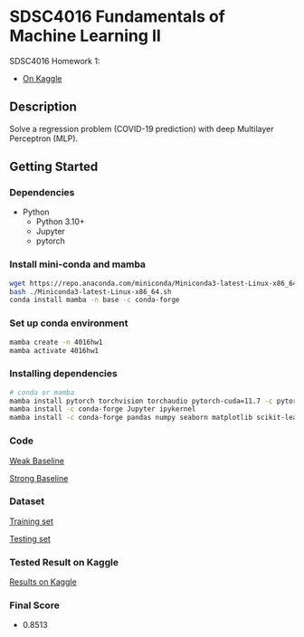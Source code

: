 # SDSC4016 Fundamentals of Machine Learning II

SDSC4016 Homework 1:

- [On Kaggle](https://www.kaggle.com/competitions/sdsc4016-fundls-of-ml-2-hw1/overview)

## Description

Solve a regression problem (COVID-19 prediction) with deep Multilayer Perceptron (MLP).

## Getting Started

### Dependencies

- Python
  - Python 3.10+
  - Jupyter
  - pytorch

### Install mini-conda and mamba

```bash
wget https://repo.anaconda.com/miniconda/Miniconda3-latest-Linux-x86_64.sh
bash ./Miniconda3-latest-Linux-x86_64.sh
conda install mamba -n base -c conda-forge
```

### Set up conda environment

```bash
mamba create -n 4016hw1
mamba activate 4016hw1
```

### Installing dependencies

```bash
# conda or mamba
mamba install pytorch torchvision torchaudio pytorch-cuda=11.7 -c pytorch -c nvidia
mamba install -c conda-forge Jupyter ipykernel
mamba install -c conda-forge pandas numpy seaborn matplotlib scikit-learn
```

### Code

[Weak Baseline](src/Baseline.ipynb)

[Strong Baseline](src/Modified.ipynb)

### Dataset

[Training set](data/HW1.train.csv)

[Testing set](data/HW1.test.csv)

### Tested Result on Kaggle

[Results on Kaggle](md/kaggle.md)

### Final Score

- 0.8513
